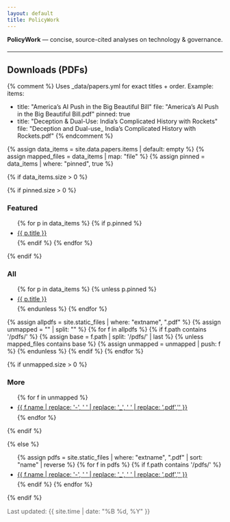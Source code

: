 ```yaml
---
layout: default
title: PolicyWork
---
```


<style>
/* light spacing polish */
.portfolio-list li { margin: 0.4rem 0; }
.small { color:#666; font-size:0.9rem; }
hr { margin: 1.25rem 0; }
</style>

<!-- Hero -->
**PolicyWork** — concise, source-cited analyses on technology & governance.

<hr/>

## Downloads (PDFs)

{% comment %}
Uses _data/papers.yml for exact titles + order.
Example:
items:
  - title: "America’s AI Push in the Big Beautiful Bill"
    file: "America’s AI Push in the Big Beautiful Bill.pdf"
    pinned: true
  - title: "Deception & Dual-Use: India’s Complicated History with Rockets"
    file: "Deception and Dual-use_ India’s Complicated History with Rockets.pdf"
{% endcomment %}

{% assign data_items = site.data.papers.items | default: empty %}
{% assign mapped_files = data_items | map: "file" %}
{% assign pinned = data_items | where: "pinned", true %}

{% if data_items.size > 0 %}

{% if pinned.size > 0 %}
### Featured
<ul class="portfolio-list">
{% for p in data_items %}
{% if p.pinned %}
  <li><a href="{{ '/pdfs/' | append: p.file | uri_escape | relative_url }}" target="_blank" rel="noopener">{{ p.title }}</a></li>
{% endif %}
{% endfor %}
</ul>
{% endif %}

### All
<ul class="portfolio-list">
{% for p in data_items %}
{% unless p.pinned %}
  <li><a href="{{ '/pdfs/' | append: p.file | uri_escape | relative_url }}" target="_blank" rel="noopener">{{ p.title }}</a></li>
{% endunless %}
{% endfor %}
</ul>

{% assign allpdfs = site.static_files | where: "extname", ".pdf" %}
{% assign unmapped = "" | split: "" %}
{% for f in allpdfs %}
  {% if f.path contains '/pdfs/' %}
    {% assign base = f.path | split: '/pdfs/' | last %}
    {% unless mapped_files contains base %}
      {% assign unmapped = unmapped | push: f %}
    {% endunless %}
  {% endif %}
{% endfor %}

{% if unmapped.size > 0 %}
### More
<ul class="portfolio-list">
{% for f in unmapped %}
  <li><a href="{{ f.path | uri_escape | relative_url }}" target="_blank" rel="noopener">
    {{ f.name | replace: '-', ' ' | replace: '_', ' ' | replace: '.pdf','' }}
  </a></li>
{% endfor %}
</ul>
{% endif %}

{% else %}
<!-- Fallback if there's no _data/papers.yml yet -->
<ul class="portfolio-list">
{% assign pdfs = site.static_files | where: "extname", ".pdf" | sort: "name" | reverse %}
{% for f in pdfs %}
  {% if f.path contains '/pdfs/' %}
    <li><a href="{{ f.path | uri_escape | relative_url }}" target="_blank" rel="noopener">
      {{ f.name | replace: '-', ' ' | replace: '_', ' ' | replace: '.pdf','' }}
    </a></li>
  {% endif %}
{% endfor %}
</ul>
{% endif %}

<p class="small">Last updated: {{ site.time | date: "%B %d, %Y" }}</p>


